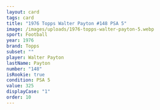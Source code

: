 ```yaml
---
layout: card
tags: card
title: "1976 Topps Walter Payton #148 PSA 5"
image: /images/uploads/1976-topps-walter-payton-5.webp
sport: Football
year: 1976
brand: Topps
subset: ""
player: Walter Payton
lastName: Payton
number: "148"
isRookie: true
condition: PSA 5
value: 325
displayCase: "1"
order: 10
---
```


